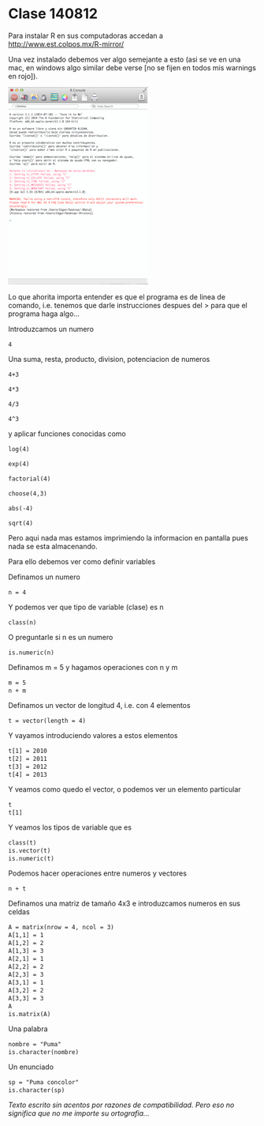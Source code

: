 # Clase 140812

Para instalar R en sus computadoras accedan a http://www.est.colpos.mx/R-mirror/

Una vez instalado debemos ver algo semejante a esto (asi se ve en una mac, en windows algo similar debe verse [no se fijen en todos mis warnings en rojo]).

![image](more/screen.png)

Lo que ahorita importa entender es que el programa es de linea de comando, i.e. tenemos que darle instrucciones despues del > para que el programa haga algo...

Introduzcamos un numero

```{r, echo=FALSE}
4
```

Una suma, resta, producto, division, potenciacion de numeros

```{r, echo=FALSE}
4+3
```
```{r, echo=FALSE}
4*3
```
```{r, echo=FALSE}
4/3
```
```{r, echo=FALSE}
4^3
```

y aplicar funciones conocidas como

```{r, echo=FALSE}
log(4)
```
```{r, echo=FALSE}
exp(4)
```
```{r, echo=FALSE}
factorial(4)
```
```{r, echo=FALSE}
choose(4,3)
```
```{r, echo=FALSE}
abs(-4)
```
```{r, echo=FALSE}
sqrt(4)
```

Pero aqui nada mas estamos imprimiendo la informacion en pantalla pues nada se esta almacenando.

Para ello debemos ver como definir variables

Definamos un numero
```{r, echo=FALSE}
n = 4
```

Y podemos ver que tipo de variable (clase) es n
```{r, echo=FALSE}
class(n)
```

O preguntarle si n es un numero
```{r, echo=FALSE}
is.numeric(n)
```

Definamos m = 5 y hagamos operaciones con n y m
```{r, echo=FALSE}
m = 5
n + m
```

Definamos un vector de longitud 4, i.e. con 4 elementos
```{r, echo=FALSE}
t = vector(length = 4)
```

Y vayamos introduciendo valores a estos elementos
```{r, echo=FALSE}
t[1] = 2010
t[2] = 2011
t[3] = 2012
t[4] = 2013
```

Y veamos como quedo el vector, o podemos ver un elemento particular
```{r, echo=FALSE}
t
t[1]
```

Y veamos los tipos de variable que es
```{r, echo=FALSE}
class(t)
is.vector(t)
is.numeric(t)
```

Podemos hacer operaciones entre numeros y vectores
```{r, echo=FALSE}
n + t
```

Definamos una matriz de tamaño 4x3 e introduzcamos numeros en sus celdas
```{r, echo=FALSE}
A = matrix(nrow = 4, ncol = 3)
A[1,1] = 1
A[1,2] = 2
A[1,3] = 3
A[2,1] = 1
A[2,2] = 2
A[2,3] = 3
A[3,1] = 1
A[3,2] = 2
A[3,3] = 3
A
is.matrix(A)
```




Una palabra
```{r, echo=FALSE}
nombre = "Puma"
is.character(nombre)
```

Un enunciado
```{r, echo=FALSE}
sp = "Puma concolor"
is.character(sp)
```



_Texto escrito sin acentos por razones de compatibilidad. Pero eso no significa que no me importe su ortografia..._